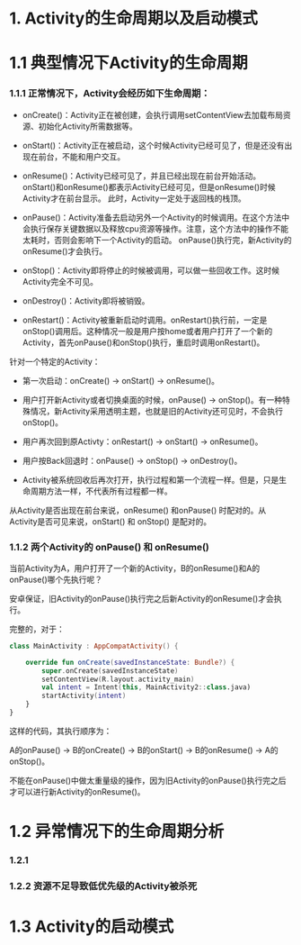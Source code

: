 # 1. Activity的生命周期以及启动模式


# 1.1 典型情况下Activity的生命周期

### 1.1.1 正常情况下，Activity会经历如下生命周期：

* onCreate()：Activity正在被创建，会执行调用setContentView去加载布局资源、初始化Activity所需数据等。

* onStart()：Activity正在被启动，这个时候Activity已经可见了，但是还没有出现在前台，不能和用户交互。

* onResume()：Activity已经可见了，并且已经出现在前台开始活动。onStart()和onResume()都表示Activity已经可见，但是onResume()时候Activity才在前台显示。
此时，Activity一定处于返回栈的栈顶。

* onPause()：Activity准备去启动另外一个Activity的时候调用。在这个方法中会执行保存关键数据以及释放cpu资源等操作。注意，这个方法中的操作不能太耗时，否则会影响下一个Activity的启动。
onPause()执行完，新Activity的onResume()才会执行。

* onStop()：Activity即将停止的时候被调用，可以做一些回收工作。这时候Activity完全不可见。

* onDestroy()：Activity即将被销毁。

* onRestart()：Activity被重新启动时调用。onRestart()执行前，一定是onStop()调用后。这种情况一般是用户按home或者用户打开了一个新的Activity，首先onPause()和onStop()执行，重启时调用onRestart()。


针对一个特定的Activity：

* 第一次启动：onCreate() -> onStart() -> onResume()。

* 用户打开新Activity或者切换桌面的时候，onPause() -> onStop()。有一种特殊情况，新Activity采用透明主题，也就是旧的Activity还可见时，不会执行onStop()。

* 用户再次回到原Activty：onRestart() -> onStart() -> onResume()。

* 用户按Back回退时：onPause() -> onStop() -> onDestroy()。

* Activity被系统回收后再次打开，执行过程和第一个流程一样。但是，只是生命周期方法一样，不代表所有过程都一样。

从Activity是否出现在前台来说，onResume() 和onPause() 时配对的。从Activity是否可见来说，onStart() 和 onStop() 是配对的。

### 1.1.2 两个Activity的 onPause() 和 onResume()

当前Activity为A，用户打开了一个新的Activity，B的onResume()和A的onPause()哪个先执行呢？

安卓保证，旧Activity的onPause()执行完之后新Activity的onResume()才会执行。

完整的，对于：

```kotlin
class MainActivity : AppCompatActivity() {

    override fun onCreate(savedInstanceState: Bundle?) {
        super.onCreate(savedInstanceState)
        setContentView(R.layout.activity_main)
        val intent = Intent(this, MainActivity2::class.java)
        startActivity(intent)
    }
}
```

这样的代码，其执行顺序为：

A的onPause() -> B的onCreate() -> B的onStart() -> B的onResume() -> A的onStop()。

不能在onPause()中做太重量级的操作，因为旧Activity的onPause()执行完之后才可以进行新Activity的onResume()。

# 1.2 异常情况下的生命周期分析

### 1.2.1 

### 1.2.2 资源不足导致低优先级的Activity被杀死

# 1.3 Activity的启动模式

